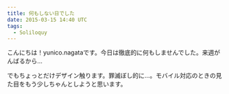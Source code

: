 ```yaml
---
title: 何もしない日でした
date: 2015-03-15 14:40 UTC
tags:
  - Soliloquy
---
```


こんにちは！yunico.nagataです。今日は徹底的に何もしませんでした。来週がんばるから…

でもちょっとだけデザイン触ります。罪滅ぼし的に…。モバイル対応のときの見た目をもう少しちゃんとしようと思います。